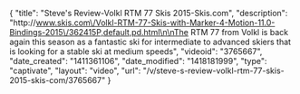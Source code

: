 {
    "title": "Steve's Review-Volkl RTM 77 Skis 2015-Skis.com",
    "description": "http:\/\/www.skis.com\/Volkl-RTM-77-Skis-with-Marker-4-Motion-11.0-Bindings-2015\/362415P,default,pd.html\n\nThe RTM 77 from Volkl is back again this season as a fantastic ski for intermediate to advanced skiers that is looking for a stable ski at medium speeds",
    "videoid": "3765667",
    "date_created": "1411361106",
    "date_modified": "1418181999",
    "type": "captivate",
    "layout": "video",
    "url": "\/v\/steve-s-review-volkl-rtm-77-skis-2015-skis-com\/3765667"
}